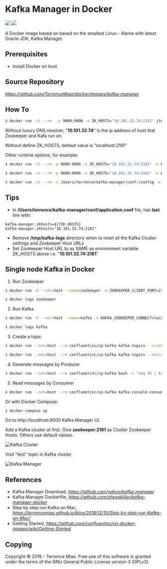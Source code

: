 Kafka Manager in Docker
=======================
[![](https://images.microbadger.com/badges/image/jtech/kafka-manager.svg)](https://microbadger.com/images/jtech/kafka-manager "Get your own image badge on microbadger.com") [![](https://images.microbadger.com/badges/version/jtech/kafka-manager.svg)](https://microbadger.com/images/jtech/kafka-manager "Get your own version badge on microbadger.com")

A Docker image based on based on the smallest Linux - Alpine with latest Oracle JDK, Kafka Manager.

Prerequisites
-------------

- Install Docker on host

Source Repository
-----------------
_https://github.com/TerrenceMiao/docker/images/kafka-manager_

How To
------

```bash
𝜆 docker run -it --rm  -p 9000:9000 -e ZK_HOSTS="10.101.32.74:2181" jtech/kafka-manager
```

Without luxury DNS resolver, "**10.101.32.74**" is the ip address of host that Zookeeper and Kafa run on.

Without define ZK_HOSTS, default value is "localhost:2181"

Other runtime options, for example:

```bash
𝜆 docker run -it --rm -p 9000:9000 -e ZK_HOSTS="10.101.32.74:2181" -e APPLICATION_SECRET=letmein jtech/kafka-manager

𝜆 docker run -it --rm -p 9000:9000 -e ZK_HOSTS="10.101.32.74:2181" -e APPLICATION_SECRET=letmein -e KM_ARGS=-Djava.net.preferIPv4Stack=true jtech/kafka-manager

𝜆 docker run -it --rm -v /Users/terrence/kafka-manager/conf:/config -e KM_CONFIGFILE=/config/application.conf -p 9000:9000 --name kafka-manager jtech/kafka-manager
```

Tips
----

- In **/Users/terrence/kafka-manager/conf/application.conf** file, has **last** line with: 

```console
kafka-manager.zkhosts=${?ZK_HOSTS}
kafka-manager.zkhosts="10.101.32.74:2181"
```

- Remove **/tmp/kafka-logs** directory when to reset all the Kafka Cluster settings and Zookeeper Host URLs
- Set Zookeeper Host URL to as SAME as environment variable ZK_HOSTS above i.e. "**10.101.32.74:2181**"

Single node Kafka in Docker
---------------------------

1. Run Zookeeper

```bash
𝜆 docker run -d --net=host --name=zookeeper -e ZOOKEEPER_CLIENT_PORT=2181 -e ZOOKEEPER_TICK_TIME=2000 confluentinc/cp-zookeeper

𝜆 docker logs zookeeper
```

2. Run Kafka

```bash
𝜆 docker run -d --net=host --name=kafka -e KAFKA_ZOOKEEPER_CONNECT=localhost:2181 -e KAFKA_ADVERTISED_LISTENERS=PLAINTEXT://localhost:9092 confluentinc/cp-kafka

𝜆 docker logs kafka
```

3. Create a topic

```bash
𝜆 docker run --net=host --rm confluentinc/cp-kafka kafka-topics --create --topic test --partitions 1 --replication-factor 1 --if-not-exists --zookeeper localhost:2181

𝜆 docker run --net=host --rm confluentinc/cp-kafka kafka-topics --describe --topic test --zookeeper localhost:2181
```

4. Generate messages by Producer

```bash
𝜆 docker run --net=host --rm confluentinc/cp-kafka bash -c "seq 42 | kafka-console-producer --broker-list localhost:9092 --topic test && echo 'Produced 42 messages.'"
```

5. Read messages by Consumer

```bash
𝜆 docker run --net=host --rm confluentinc/cp-kafka kafka-console-consumer --bootstrap-server localhost:9092 --topic test --new-consumer --from-beginning --max-messages 42
```

Or with Docker Compose:

```bash
𝜆 docker-compose up
```

Go to http://localhost:9000 Kafka Manager UI.

Add a Kafka cluster at first. Give **zookeeper:2181** as Cluster Zookeeper Hosts. Others use default values.

![Kafka Cluster](https://terrencemiao.github.io/blog/img/Kafka%20Cluster.png "Kafka Cluster")

Visit "test" topic in Kafka cluster.

![Kafka Manager](https://terrencemiao.github.io/blog/img/Kafka%20Manager.png "Kafka Manager")

References
----------
- Kafka Manager Download, _https://github.com/yahoo/kafka-manager_
- Kafka Manager Dockerfile, _https://github.com/sheepkiller/kafka-manager-docker_
- Step by step run Kafka on Mac, _https://terrencemiao.github.io/blog/2018/12/10/Step-by-step-run-Kafka-on-Mac/_
- Getting Started, _https://github.com/confluentinc/cp-docker-images/wiki/Getting-Started_

Copying
-------
Copyright © 2016 - Terrence Miao. Free use of this software is granted under the terms of the GNU General Public License version 3 (GPLv3).
